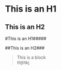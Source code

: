 This is an H1
=
This is an H2
-
#This is an H1#####

##This is an H2###


> This is a block  
> tltjtltkj 


